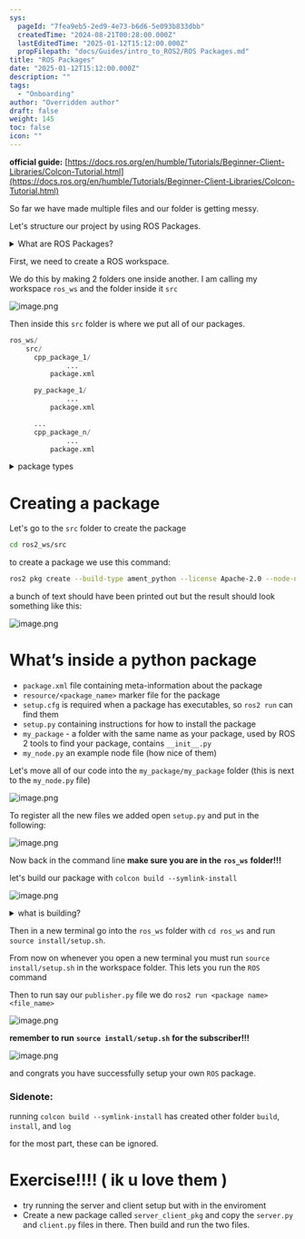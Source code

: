 ```yaml
---
sys:
  pageId: "7fea9eb5-2ed9-4e73-b6d6-5e093b833dbb"
  createdTime: "2024-08-21T00:28:00.000Z"
  lastEditedTime: "2025-01-12T15:12:00.000Z"
  propFilepath: "docs/Guides/intro_to_ROS2/ROS Packages.md"
title: "ROS Packages"
date: "2025-01-12T15:12:00.000Z"
description: ""
tags:
  - "Onboarding"
author: "Overridden author"
draft: false
weight: 145
toc: false
icon: ""
---
```


**official guide:** [https://docs.ros.org/en/humble/Tutorials/Beginner-Client-Libraries/Colcon-Tutorial.html](https://docs.ros.org/en/humble/Tutorials/Beginner-Client-Libraries/Colcon-Tutorial.html)

So far we have made multiple files and our folder is getting messy.

Let's structure our project by using ROS Packages.

<details>

<summary>What are ROS Packages?</summary>

ROS Packages are, as the name implies, packages of code that are highly sharable between ROS developers.

They consist of a folder, `package.xml` file, and source code

```python
      cpp_package_1/
		      ... imagine much code files here ..
          package.xml
```

</details>

First, we need to create a ROS workspace.

We do this by making 2 folders one inside another. I am calling my workspace `ros_ws` and the folder inside it `src`

![image.png](https://prod-files-secure.s3.us-west-2.amazonaws.com/d518164a-d88e-44d1-a4ee-3adb3bd8bce0/70706947-fd18-4537-a67b-e12946812d31/image.png?X-Amz-Algorithm=AWS4-HMAC-SHA256&X-Amz-Content-Sha256=UNSIGNED-PAYLOAD&X-Amz-Credential=ASIAZI2LB466SB3E3ORM%2F20250216%2Fus-west-2%2Fs3%2Faws4_request&X-Amz-Date=20250216T021508Z&X-Amz-Expires=3600&X-Amz-Security-Token=IQoJb3JpZ2luX2VjECkaCXVzLXdlc3QtMiJHMEUCIAz5X7Hqwshanh5EPb9FWFwaMJ0mao%2FpK8go%2FT7wc0LdAiEAxvQHODtpvR3Gu4iPcp4hyCkZFyPaIoutmGcxqPGVyq8q%2FwMIUhAAGgw2Mzc0MjMxODM4MDUiDMVCOtAcSOoEyEzShCrcA2o7Pv5GtW1s3DLT5dc3%2BcHhc%2FK7wWr%2Fb99P4yljsqm2U9TC9qU1lyDRMHN79OZY81yxP8d7w0bs6Y7FBccFpXW%2BFe7dVwaMoDsfp0eq2VmpKlzyIYCJRRGX4p1dvINksO68BVwK4%2FoiA4RP1U6gBamWbQZJYewp%2Bksj0XpzgbiQm12ZSx%2BnbvB7Ye%2BGl4QeWzNj5H3MNVrZCKLpPPZkDHVYBScMBVlXoyZ89WcI09OYSUcdjyPeKYUX6sMnpbbC%2FAf9RisauXDkJrF6PwLSMtHqYRgIX194E285eWx8J6yJv4%2B3A%2FB%2Fn9TGmhjkQT9hZ46tyzwe2bBI2YPgF0Pat0DUXrhbl4OO8fg3oHfLjEHsXnn4EcE6%2BCENDD56HQAROkF01Y4SMnqGfo1yCwJ%2BhIX34P2nN4ErkPY72VAB3L684yfkFwk9zl%2B%2Bnu9OHwiTPqHV8Rw0EhJV0D6DZctT1Jqq%2BGgQ3aG4Px%2FNrsLxWVEiH%2B0XOvUjaQohC8Dfaf5lgMAzejzXqnu6rOhH21NMEIEuVuA9ol%2BBC7zdTY5F2wO%2BZgKPeHNAceOclnQLS5UggO6vVQWiAANdQojvQatc1Ulmz2KeVtB7ZrABmUs%2BzIXHYP1okT5PcF8cyubMMI3nxL0GOqUBSPobveYPvXNKRPEet5Cnv%2BDmG1XwL4haHDUMF00PQTSBMQCPGpBET25nu6Xn2UCYzZWZxx2qIpVNEd3kYtFPEvrd5lcgxO9mDlwvhLSiG3MlYzAVGgIr73qlsQ3Q4pkKskG%2FBnwbpZ9PzLhx19PBnGlHdmSuZtOBmgcLT%2BhOGR9cEITSvAPgxbkoGJSy5wdMAPmlMeBO5162x%2Be9fEpx1Q9TDFoh&X-Amz-Signature=e0cea53e4c994e6c0d6381a9140597861acb84a8a223167683ce9bc0c1828faa&X-Amz-SignedHeaders=host&x-id=GetObject)

Then inside this `src` folder is where we put all of our packages.

```python
ros_ws/
    src/
      cpp_package_1/
		      ...
          package.xml

      py_package_1/
		      ...
          package.xml

      ...
      cpp_package_n/
		      ...
          package.xml

```

<details>

<summary>package types</summary>

packages can be either `C++` or python.

the intern file structure is different for each but for this guide we will stick to creating python packages

</details>

# Creating a package

Let's go to the `src` folder to create the package

```bash
cd ros2_ws/src
```

to create a package we use this command:

```bash
ros2 pkg create --build-type ament_python --license Apache-2.0 --node-name my_node my_package
```

a bunch of text should have been printed out but the result should look something like this:

![image.png](https://prod-files-secure.s3.us-west-2.amazonaws.com/d518164a-d88e-44d1-a4ee-3adb3bd8bce0/e6cf1e3f-8512-4a3e-b131-079f800bf3e8/image.png?X-Amz-Algorithm=AWS4-HMAC-SHA256&X-Amz-Content-Sha256=UNSIGNED-PAYLOAD&X-Amz-Credential=ASIAZI2LB466SB3E3ORM%2F20250216%2Fus-west-2%2Fs3%2Faws4_request&X-Amz-Date=20250216T021508Z&X-Amz-Expires=3600&X-Amz-Security-Token=IQoJb3JpZ2luX2VjECkaCXVzLXdlc3QtMiJHMEUCIAz5X7Hqwshanh5EPb9FWFwaMJ0mao%2FpK8go%2FT7wc0LdAiEAxvQHODtpvR3Gu4iPcp4hyCkZFyPaIoutmGcxqPGVyq8q%2FwMIUhAAGgw2Mzc0MjMxODM4MDUiDMVCOtAcSOoEyEzShCrcA2o7Pv5GtW1s3DLT5dc3%2BcHhc%2FK7wWr%2Fb99P4yljsqm2U9TC9qU1lyDRMHN79OZY81yxP8d7w0bs6Y7FBccFpXW%2BFe7dVwaMoDsfp0eq2VmpKlzyIYCJRRGX4p1dvINksO68BVwK4%2FoiA4RP1U6gBamWbQZJYewp%2Bksj0XpzgbiQm12ZSx%2BnbvB7Ye%2BGl4QeWzNj5H3MNVrZCKLpPPZkDHVYBScMBVlXoyZ89WcI09OYSUcdjyPeKYUX6sMnpbbC%2FAf9RisauXDkJrF6PwLSMtHqYRgIX194E285eWx8J6yJv4%2B3A%2FB%2Fn9TGmhjkQT9hZ46tyzwe2bBI2YPgF0Pat0DUXrhbl4OO8fg3oHfLjEHsXnn4EcE6%2BCENDD56HQAROkF01Y4SMnqGfo1yCwJ%2BhIX34P2nN4ErkPY72VAB3L684yfkFwk9zl%2B%2Bnu9OHwiTPqHV8Rw0EhJV0D6DZctT1Jqq%2BGgQ3aG4Px%2FNrsLxWVEiH%2B0XOvUjaQohC8Dfaf5lgMAzejzXqnu6rOhH21NMEIEuVuA9ol%2BBC7zdTY5F2wO%2BZgKPeHNAceOclnQLS5UggO6vVQWiAANdQojvQatc1Ulmz2KeVtB7ZrABmUs%2BzIXHYP1okT5PcF8cyubMMI3nxL0GOqUBSPobveYPvXNKRPEet5Cnv%2BDmG1XwL4haHDUMF00PQTSBMQCPGpBET25nu6Xn2UCYzZWZxx2qIpVNEd3kYtFPEvrd5lcgxO9mDlwvhLSiG3MlYzAVGgIr73qlsQ3Q4pkKskG%2FBnwbpZ9PzLhx19PBnGlHdmSuZtOBmgcLT%2BhOGR9cEITSvAPgxbkoGJSy5wdMAPmlMeBO5162x%2Be9fEpx1Q9TDFoh&X-Amz-Signature=d2942dccee0971271710602c5ffceacd2d96ef00d0fa96ad6ea9071e5cf41720&X-Amz-SignedHeaders=host&x-id=GetObject)

# What’s inside a python package

- `package.xml` file containing meta-information about the package
- `resource/<package_name>` marker file for the package
- `setup.cfg` is required when a package has executables, so `ros2 run` can find them
- `setup.py` containing instructions for how to install the package
- `my_package` - a folder with the same name as your package, used by ROS 2 tools to find your package, contains `__init__.py`
- `my_node.py` an example node file (how nice of them)

Let's move all of our code into the `my_package/my_package` folder (this is next to the `my_node.py` file)

![image.png](https://prod-files-secure.s3.us-west-2.amazonaws.com/d518164a-d88e-44d1-a4ee-3adb3bd8bce0/9ce58f11-0da9-4d3e-b86d-506a9685d378/image.png?X-Amz-Algorithm=AWS4-HMAC-SHA256&X-Amz-Content-Sha256=UNSIGNED-PAYLOAD&X-Amz-Credential=ASIAZI2LB466SB3E3ORM%2F20250216%2Fus-west-2%2Fs3%2Faws4_request&X-Amz-Date=20250216T021508Z&X-Amz-Expires=3600&X-Amz-Security-Token=IQoJb3JpZ2luX2VjECkaCXVzLXdlc3QtMiJHMEUCIAz5X7Hqwshanh5EPb9FWFwaMJ0mao%2FpK8go%2FT7wc0LdAiEAxvQHODtpvR3Gu4iPcp4hyCkZFyPaIoutmGcxqPGVyq8q%2FwMIUhAAGgw2Mzc0MjMxODM4MDUiDMVCOtAcSOoEyEzShCrcA2o7Pv5GtW1s3DLT5dc3%2BcHhc%2FK7wWr%2Fb99P4yljsqm2U9TC9qU1lyDRMHN79OZY81yxP8d7w0bs6Y7FBccFpXW%2BFe7dVwaMoDsfp0eq2VmpKlzyIYCJRRGX4p1dvINksO68BVwK4%2FoiA4RP1U6gBamWbQZJYewp%2Bksj0XpzgbiQm12ZSx%2BnbvB7Ye%2BGl4QeWzNj5H3MNVrZCKLpPPZkDHVYBScMBVlXoyZ89WcI09OYSUcdjyPeKYUX6sMnpbbC%2FAf9RisauXDkJrF6PwLSMtHqYRgIX194E285eWx8J6yJv4%2B3A%2FB%2Fn9TGmhjkQT9hZ46tyzwe2bBI2YPgF0Pat0DUXrhbl4OO8fg3oHfLjEHsXnn4EcE6%2BCENDD56HQAROkF01Y4SMnqGfo1yCwJ%2BhIX34P2nN4ErkPY72VAB3L684yfkFwk9zl%2B%2Bnu9OHwiTPqHV8Rw0EhJV0D6DZctT1Jqq%2BGgQ3aG4Px%2FNrsLxWVEiH%2B0XOvUjaQohC8Dfaf5lgMAzejzXqnu6rOhH21NMEIEuVuA9ol%2BBC7zdTY5F2wO%2BZgKPeHNAceOclnQLS5UggO6vVQWiAANdQojvQatc1Ulmz2KeVtB7ZrABmUs%2BzIXHYP1okT5PcF8cyubMMI3nxL0GOqUBSPobveYPvXNKRPEet5Cnv%2BDmG1XwL4haHDUMF00PQTSBMQCPGpBET25nu6Xn2UCYzZWZxx2qIpVNEd3kYtFPEvrd5lcgxO9mDlwvhLSiG3MlYzAVGgIr73qlsQ3Q4pkKskG%2FBnwbpZ9PzLhx19PBnGlHdmSuZtOBmgcLT%2BhOGR9cEITSvAPgxbkoGJSy5wdMAPmlMeBO5162x%2Be9fEpx1Q9TDFoh&X-Amz-Signature=5047ae59a5a4011cb32ee2e66091a623b141987c4fe5d81378a68111eade3817&X-Amz-SignedHeaders=host&x-id=GetObject)

To register all the new files we added open `setup.py` and put in the following:

![image.png](https://prod-files-secure.s3.us-west-2.amazonaws.com/d518164a-d88e-44d1-a4ee-3adb3bd8bce0/1cd7c262-4cae-4496-9d75-c178537d24a2/image.png?X-Amz-Algorithm=AWS4-HMAC-SHA256&X-Amz-Content-Sha256=UNSIGNED-PAYLOAD&X-Amz-Credential=ASIAZI2LB466SB3E3ORM%2F20250216%2Fus-west-2%2Fs3%2Faws4_request&X-Amz-Date=20250216T021508Z&X-Amz-Expires=3600&X-Amz-Security-Token=IQoJb3JpZ2luX2VjECkaCXVzLXdlc3QtMiJHMEUCIAz5X7Hqwshanh5EPb9FWFwaMJ0mao%2FpK8go%2FT7wc0LdAiEAxvQHODtpvR3Gu4iPcp4hyCkZFyPaIoutmGcxqPGVyq8q%2FwMIUhAAGgw2Mzc0MjMxODM4MDUiDMVCOtAcSOoEyEzShCrcA2o7Pv5GtW1s3DLT5dc3%2BcHhc%2FK7wWr%2Fb99P4yljsqm2U9TC9qU1lyDRMHN79OZY81yxP8d7w0bs6Y7FBccFpXW%2BFe7dVwaMoDsfp0eq2VmpKlzyIYCJRRGX4p1dvINksO68BVwK4%2FoiA4RP1U6gBamWbQZJYewp%2Bksj0XpzgbiQm12ZSx%2BnbvB7Ye%2BGl4QeWzNj5H3MNVrZCKLpPPZkDHVYBScMBVlXoyZ89WcI09OYSUcdjyPeKYUX6sMnpbbC%2FAf9RisauXDkJrF6PwLSMtHqYRgIX194E285eWx8J6yJv4%2B3A%2FB%2Fn9TGmhjkQT9hZ46tyzwe2bBI2YPgF0Pat0DUXrhbl4OO8fg3oHfLjEHsXnn4EcE6%2BCENDD56HQAROkF01Y4SMnqGfo1yCwJ%2BhIX34P2nN4ErkPY72VAB3L684yfkFwk9zl%2B%2Bnu9OHwiTPqHV8Rw0EhJV0D6DZctT1Jqq%2BGgQ3aG4Px%2FNrsLxWVEiH%2B0XOvUjaQohC8Dfaf5lgMAzejzXqnu6rOhH21NMEIEuVuA9ol%2BBC7zdTY5F2wO%2BZgKPeHNAceOclnQLS5UggO6vVQWiAANdQojvQatc1Ulmz2KeVtB7ZrABmUs%2BzIXHYP1okT5PcF8cyubMMI3nxL0GOqUBSPobveYPvXNKRPEet5Cnv%2BDmG1XwL4haHDUMF00PQTSBMQCPGpBET25nu6Xn2UCYzZWZxx2qIpVNEd3kYtFPEvrd5lcgxO9mDlwvhLSiG3MlYzAVGgIr73qlsQ3Q4pkKskG%2FBnwbpZ9PzLhx19PBnGlHdmSuZtOBmgcLT%2BhOGR9cEITSvAPgxbkoGJSy5wdMAPmlMeBO5162x%2Be9fEpx1Q9TDFoh&X-Amz-Signature=362e3186033a8daae10a5e8ab5bb4f6f058e927f3ac5e2e014ac41fdb89e5809&X-Amz-SignedHeaders=host&x-id=GetObject)

Now back in the command line **make sure you are in the** **`ros_ws`** **folder!!!**

let's build our package with `colcon build --symlink-install`

![image.png](https://prod-files-secure.s3.us-west-2.amazonaws.com/d518164a-d88e-44d1-a4ee-3adb3bd8bce0/2f2a0d27-b173-48fd-b189-5f5c0ce65619/image.png?X-Amz-Algorithm=AWS4-HMAC-SHA256&X-Amz-Content-Sha256=UNSIGNED-PAYLOAD&X-Amz-Credential=ASIAZI2LB466SB3E3ORM%2F20250216%2Fus-west-2%2Fs3%2Faws4_request&X-Amz-Date=20250216T021508Z&X-Amz-Expires=3600&X-Amz-Security-Token=IQoJb3JpZ2luX2VjECkaCXVzLXdlc3QtMiJHMEUCIAz5X7Hqwshanh5EPb9FWFwaMJ0mao%2FpK8go%2FT7wc0LdAiEAxvQHODtpvR3Gu4iPcp4hyCkZFyPaIoutmGcxqPGVyq8q%2FwMIUhAAGgw2Mzc0MjMxODM4MDUiDMVCOtAcSOoEyEzShCrcA2o7Pv5GtW1s3DLT5dc3%2BcHhc%2FK7wWr%2Fb99P4yljsqm2U9TC9qU1lyDRMHN79OZY81yxP8d7w0bs6Y7FBccFpXW%2BFe7dVwaMoDsfp0eq2VmpKlzyIYCJRRGX4p1dvINksO68BVwK4%2FoiA4RP1U6gBamWbQZJYewp%2Bksj0XpzgbiQm12ZSx%2BnbvB7Ye%2BGl4QeWzNj5H3MNVrZCKLpPPZkDHVYBScMBVlXoyZ89WcI09OYSUcdjyPeKYUX6sMnpbbC%2FAf9RisauXDkJrF6PwLSMtHqYRgIX194E285eWx8J6yJv4%2B3A%2FB%2Fn9TGmhjkQT9hZ46tyzwe2bBI2YPgF0Pat0DUXrhbl4OO8fg3oHfLjEHsXnn4EcE6%2BCENDD56HQAROkF01Y4SMnqGfo1yCwJ%2BhIX34P2nN4ErkPY72VAB3L684yfkFwk9zl%2B%2Bnu9OHwiTPqHV8Rw0EhJV0D6DZctT1Jqq%2BGgQ3aG4Px%2FNrsLxWVEiH%2B0XOvUjaQohC8Dfaf5lgMAzejzXqnu6rOhH21NMEIEuVuA9ol%2BBC7zdTY5F2wO%2BZgKPeHNAceOclnQLS5UggO6vVQWiAANdQojvQatc1Ulmz2KeVtB7ZrABmUs%2BzIXHYP1okT5PcF8cyubMMI3nxL0GOqUBSPobveYPvXNKRPEet5Cnv%2BDmG1XwL4haHDUMF00PQTSBMQCPGpBET25nu6Xn2UCYzZWZxx2qIpVNEd3kYtFPEvrd5lcgxO9mDlwvhLSiG3MlYzAVGgIr73qlsQ3Q4pkKskG%2FBnwbpZ9PzLhx19PBnGlHdmSuZtOBmgcLT%2BhOGR9cEITSvAPgxbkoGJSy5wdMAPmlMeBO5162x%2Be9fEpx1Q9TDFoh&X-Amz-Signature=7cef2a869077ef6c9e3157d1ca0d9208e405f8b2d0bace15a530bd2f3b7f95cb&X-Amz-SignedHeaders=host&x-id=GetObject)

<details>

<summary>what is building?</summary>

if you are a CS major at Rose-Hulman you will learn the answer to this in CSSE132

but TLDR; is it combines all the code files into one program that can be run easily 

</details>

Then in a new terminal go into the `ros_ws` folder with `cd ros_ws` and run `source install/setup.sh`. 

From now on whenever you open a new terminal you must run `source install/setup.sh` in the workspace folder. This lets you run the `ROS` command

Then to run say our `publisher.py` file we do `ros2 run <package name> <file_name>`

![image.png](https://prod-files-secure.s3.us-west-2.amazonaws.com/d518164a-d88e-44d1-a4ee-3adb3bd8bce0/4f4b1219-3a44-4632-aa0a-ce3471699f59/image.png?X-Amz-Algorithm=AWS4-HMAC-SHA256&X-Amz-Content-Sha256=UNSIGNED-PAYLOAD&X-Amz-Credential=ASIAZI2LB466SB3E3ORM%2F20250216%2Fus-west-2%2Fs3%2Faws4_request&X-Amz-Date=20250216T021508Z&X-Amz-Expires=3600&X-Amz-Security-Token=IQoJb3JpZ2luX2VjECkaCXVzLXdlc3QtMiJHMEUCIAz5X7Hqwshanh5EPb9FWFwaMJ0mao%2FpK8go%2FT7wc0LdAiEAxvQHODtpvR3Gu4iPcp4hyCkZFyPaIoutmGcxqPGVyq8q%2FwMIUhAAGgw2Mzc0MjMxODM4MDUiDMVCOtAcSOoEyEzShCrcA2o7Pv5GtW1s3DLT5dc3%2BcHhc%2FK7wWr%2Fb99P4yljsqm2U9TC9qU1lyDRMHN79OZY81yxP8d7w0bs6Y7FBccFpXW%2BFe7dVwaMoDsfp0eq2VmpKlzyIYCJRRGX4p1dvINksO68BVwK4%2FoiA4RP1U6gBamWbQZJYewp%2Bksj0XpzgbiQm12ZSx%2BnbvB7Ye%2BGl4QeWzNj5H3MNVrZCKLpPPZkDHVYBScMBVlXoyZ89WcI09OYSUcdjyPeKYUX6sMnpbbC%2FAf9RisauXDkJrF6PwLSMtHqYRgIX194E285eWx8J6yJv4%2B3A%2FB%2Fn9TGmhjkQT9hZ46tyzwe2bBI2YPgF0Pat0DUXrhbl4OO8fg3oHfLjEHsXnn4EcE6%2BCENDD56HQAROkF01Y4SMnqGfo1yCwJ%2BhIX34P2nN4ErkPY72VAB3L684yfkFwk9zl%2B%2Bnu9OHwiTPqHV8Rw0EhJV0D6DZctT1Jqq%2BGgQ3aG4Px%2FNrsLxWVEiH%2B0XOvUjaQohC8Dfaf5lgMAzejzXqnu6rOhH21NMEIEuVuA9ol%2BBC7zdTY5F2wO%2BZgKPeHNAceOclnQLS5UggO6vVQWiAANdQojvQatc1Ulmz2KeVtB7ZrABmUs%2BzIXHYP1okT5PcF8cyubMMI3nxL0GOqUBSPobveYPvXNKRPEet5Cnv%2BDmG1XwL4haHDUMF00PQTSBMQCPGpBET25nu6Xn2UCYzZWZxx2qIpVNEd3kYtFPEvrd5lcgxO9mDlwvhLSiG3MlYzAVGgIr73qlsQ3Q4pkKskG%2FBnwbpZ9PzLhx19PBnGlHdmSuZtOBmgcLT%2BhOGR9cEITSvAPgxbkoGJSy5wdMAPmlMeBO5162x%2Be9fEpx1Q9TDFoh&X-Amz-Signature=a3313cd18e5f38fe2a07436d2236e60b9e616945c37a75c79d8f6d07f46d8f23&X-Amz-SignedHeaders=host&x-id=GetObject)

**remember to run** **`source install/setup.sh`** **for the subscriber!!!**

![image.png](https://prod-files-secure.s3.us-west-2.amazonaws.com/d518164a-d88e-44d1-a4ee-3adb3bd8bce0/02121119-dad4-49ec-8356-c956108b4243/image.png?X-Amz-Algorithm=AWS4-HMAC-SHA256&X-Amz-Content-Sha256=UNSIGNED-PAYLOAD&X-Amz-Credential=ASIAZI2LB466SB3E3ORM%2F20250216%2Fus-west-2%2Fs3%2Faws4_request&X-Amz-Date=20250216T021508Z&X-Amz-Expires=3600&X-Amz-Security-Token=IQoJb3JpZ2luX2VjECkaCXVzLXdlc3QtMiJHMEUCIAz5X7Hqwshanh5EPb9FWFwaMJ0mao%2FpK8go%2FT7wc0LdAiEAxvQHODtpvR3Gu4iPcp4hyCkZFyPaIoutmGcxqPGVyq8q%2FwMIUhAAGgw2Mzc0MjMxODM4MDUiDMVCOtAcSOoEyEzShCrcA2o7Pv5GtW1s3DLT5dc3%2BcHhc%2FK7wWr%2Fb99P4yljsqm2U9TC9qU1lyDRMHN79OZY81yxP8d7w0bs6Y7FBccFpXW%2BFe7dVwaMoDsfp0eq2VmpKlzyIYCJRRGX4p1dvINksO68BVwK4%2FoiA4RP1U6gBamWbQZJYewp%2Bksj0XpzgbiQm12ZSx%2BnbvB7Ye%2BGl4QeWzNj5H3MNVrZCKLpPPZkDHVYBScMBVlXoyZ89WcI09OYSUcdjyPeKYUX6sMnpbbC%2FAf9RisauXDkJrF6PwLSMtHqYRgIX194E285eWx8J6yJv4%2B3A%2FB%2Fn9TGmhjkQT9hZ46tyzwe2bBI2YPgF0Pat0DUXrhbl4OO8fg3oHfLjEHsXnn4EcE6%2BCENDD56HQAROkF01Y4SMnqGfo1yCwJ%2BhIX34P2nN4ErkPY72VAB3L684yfkFwk9zl%2B%2Bnu9OHwiTPqHV8Rw0EhJV0D6DZctT1Jqq%2BGgQ3aG4Px%2FNrsLxWVEiH%2B0XOvUjaQohC8Dfaf5lgMAzejzXqnu6rOhH21NMEIEuVuA9ol%2BBC7zdTY5F2wO%2BZgKPeHNAceOclnQLS5UggO6vVQWiAANdQojvQatc1Ulmz2KeVtB7ZrABmUs%2BzIXHYP1okT5PcF8cyubMMI3nxL0GOqUBSPobveYPvXNKRPEet5Cnv%2BDmG1XwL4haHDUMF00PQTSBMQCPGpBET25nu6Xn2UCYzZWZxx2qIpVNEd3kYtFPEvrd5lcgxO9mDlwvhLSiG3MlYzAVGgIr73qlsQ3Q4pkKskG%2FBnwbpZ9PzLhx19PBnGlHdmSuZtOBmgcLT%2BhOGR9cEITSvAPgxbkoGJSy5wdMAPmlMeBO5162x%2Be9fEpx1Q9TDFoh&X-Amz-Signature=b5d2f0296c35dbbfb5b4962881638051aeae735304c120edd1ea2fe442e18da7&X-Amz-SignedHeaders=host&x-id=GetObject)

and congrats you have successfully setup your own `ROS` package.

### Sidenote:

running `colcon build --symlink-install` has created other folder `build`, `install`, and `log`

for the most part, these can be ignored.

# Exercise!!!! ( ik u love them )

- try running the server and client setup but with in the enviroment
- Create a new package called `server_client_pkg` and copy the `server.py` and `client.py` files in there. Then build and run the two files.
